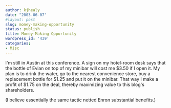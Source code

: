 ```yaml
---
author: kjhealy
date: "2003-06-07"
#layout: post
slug: money-making-opportunity
status: publish
title: Money-Making Opportunity
wordpress_id: '439'
categories:
- Misc
---
```


I'm still in Austin at this conference. A sign on my hotel-room desk says that the bottle of Evian on top of my minibar will cost me $3.50 if I open it. My plan is to drink the water, go to the nearest convenience store, buy a replacement bottle for $1.25 and put it on the minibar. That way I make a profit of $1.75 on the deal, thereby maximizing value to this blog's shareholders.

(I believe essentially the same tactic netted Enron substantial benefits.)
